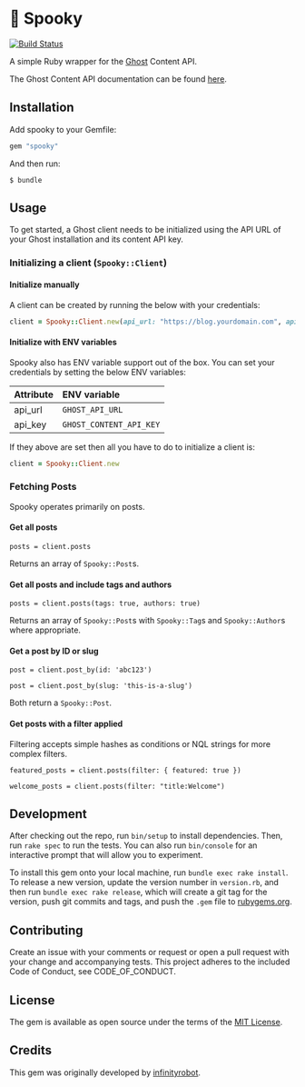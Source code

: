 # :ghost: Spooky

[![Build Status](https://travis-ci.com/togethr/spooky.svg?branch=master)](https://travis-ci.com/togethr/spooky)

A simple Ruby wrapper for the [Ghost](https://ghost.org) Content API.

The Ghost Content API documentation can be found [here](https://ghost.org/docs/api/v3/content/#endpoints).

## Installation

Add spooky to your Gemfile:

```ruby
gem "spooky"
```

And then run:

    $ bundle

## Usage

To get started, a Ghost client needs to be initialized using the API URL of your Ghost installation and its content API key.

### Initializing a client (`Spooky::Client`)

#### Initialize manually

A client can be created by running the below with your credentials:

```ruby
client = Spooky::Client.new(api_url: "https://blog.yourdomain.com", api_key: "abc123")
```
#### Initialize with ENV variables

Spooky also has ENV variable support out of the box. You can set your credentials by setting the below ENV variables:

Attribute     | ENV variable
:------------ | :--------------------
api_url       | `GHOST_API_URL`
api_key       | `GHOST_CONTENT_API_KEY`

If they above are set then all you have to do to initialize a client is:

```ruby
client = Spooky::Client.new
```
### Fetching Posts

Spooky operates primarily on posts.

#### Get all posts
`posts = client.posts`

Returns an array of `Spooky::Post`s.

#### Get all posts and include tags and authors
`posts = client.posts(tags: true, authors: true)`

Returns an array of `Spooky::Post`s with `Spooky::Tag`s and `Spooky::Author`s where appropriate.

#### Get a post by ID or slug

`post = client.post_by(id: 'abc123')`

`post = client.post_by(slug: 'this-is-a-slug')`

Both return a `Spooky::Post`.

#### Get posts with a filter applied

Filtering accepts simple hashes as conditions or NQL strings for more complex filters.

`featured_posts = client.posts(filter: { featured: true })`

`welcome_posts = client.posts(filter: "title:Welcome")`

## Development

After checking out the repo, run `bin/setup` to install dependencies. Then, run `rake spec` to run the tests. You can also run `bin/console` for an interactive prompt that will allow you to experiment.

To install this gem onto your local machine, run `bundle exec rake install`. To release a new version, update the version number in `version.rb`, and then run `bundle exec rake release`, which will create a git tag for the version, push git commits and tags, and push the `.gem` file to [rubygems.org](https://rubygems.org).

## Contributing

Create an issue with your comments or request or open a pull request with your change and accompanying tests.
This project adheres to the included Code of Conduct, see CODE_OF_CONDUCT.

## License

The gem is available as open source under the terms of the [MIT License](http://opensource.org/licenses/MIT).

## Credits

This gem was originally developed by [infinityrobot](https://github.com/infinityrobot).